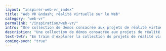 ```yaml
---
layout: "inspirer-web-vr_index"
title: "Web VR &ndash; réalité virtuelle sur le Web"
category: "web-vr"
permalink: "/inspiration/web-vr/"
intro: "Une collection de démos consacrée aux projets de réalité virtuelle accessible via un navigateur web. Pour tester les expériences, assurez-vous d'utiliser un navigateur et un appareil compatibles."
description: "Une collection de démos consacrée aux projets de réalité virtuelle accessible via un navigateur web"
text-twtr: "En train d'explorer la collection de projets de réalité virtuelle du Magazine du Webdesign"
coming-soon: "true"
---
```


